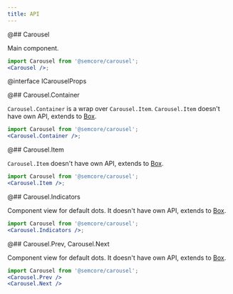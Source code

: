 ```yaml
---
title: API
---
```


@## Carousel

Main component.

```jsx
import Carousel from '@semcore/carousel';
<Carousel />;
```

@interface ICarouselProps

@## Carousel.Container

`Carousel.Container` is a wrap over `Carousel.Item`. `Carousel.Item` doesn't have own API, extends to [Box](/layout/box-system/box-api/#a3cfce).

```jsx
import Carousel from '@semcore/carousel';
<Carousel.Container />;
```

@## Carousel.Item

`Carousel.Item` doesn't have own API, extends to [Box](/layout/box-system/box-api/#a3cfce).

```jsx
import Carousel from '@semcore/carousel';
<Carousel.Item />;
```

@## Carousel.Indicators

Component view for default dots. It doesn't have own API, extends to [Box](/layout/box-system/box-api/#a3cfce).

```jsx
import Carousel from '@semcore/carousel';
<Carousel.Indicators />;
```

@## Carousel.Prev, Carousel.Next

Component view for default dots. It doesn't have own API, extends to [Box](/layout/box-system/box-api/#a3cfce).

```jsx
import Carousel from '@semcore/carousel';
<Carousel.Prev />
<Carousel.Next />
```
